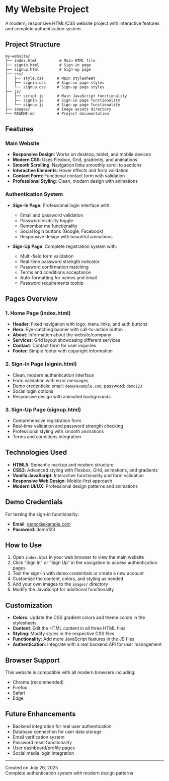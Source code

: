 # My Website Project

A modern, responsive HTML/CSS website project with interactive features and complete authentication system.

## Project Structure

```
my-website/
├── index.html          # Main HTML file
├── signin.html         # Sign-in page
├── signup.html         # Sign-up page
├── css/
│   ├── style.css      # Main stylesheet
│   ├── signin.css     # Sign-in page styles
│   └── signup.css     # Sign-up page styles
├── js/
│   ├── script.js      # Main JavaScript functionality
│   ├── signin.js      # Sign-in page functionality
│   └── signup.js      # Sign-up page functionality
├── images/            # Image assets directory
└── README.md          # Project documentation
```

## Features

### Main Website
- **Responsive Design**: Works on desktop, tablet, and mobile devices
- **Modern CSS**: Uses Flexbox, Grid, gradients, and animations
- **Smooth Scrolling**: Navigation links smoothly scroll to sections
- **Interactive Elements**: Hover effects and form validation
- **Contact Form**: Functional contact form with validation
- **Professional Styling**: Clean, modern design with animations

### Authentication System
- **Sign-In Page**: Professional login interface with:
  - Email and password validation
  - Password visibility toggle
  - Remember me functionality
  - Social login buttons (Google, Facebook)
  - Responsive design with beautiful animations

- **Sign-Up Page**: Complete registration system with:
  - Multi-field form validation
  - Real-time password strength indicator
  - Password confirmation matching
  - Terms and conditions acceptance
  - Auto-formatting for names and email
  - Password requirements tooltip

## Pages Overview

### 1. Home Page (index.html)
- **Header**: Fixed navigation with logo, menu links, and auth buttons
- **Hero**: Eye-catching banner with call-to-action button
- **About**: Information about the website/company
- **Services**: Grid layout showcasing different services
- **Contact**: Contact form for user inquiries
- **Footer**: Simple footer with copyright information

### 2. Sign-In Page (signin.html)
- Clean, modern authentication interface
- Form validation with error messages
- Demo credentials: email: `demo@example.com`, password: `demo123`
- Social login options
- Responsive design with animated backgrounds

### 3. Sign-Up Page (signup.html)
- Comprehensive registration form
- Real-time validation and password strength checking
- Professional styling with smooth animations
- Terms and conditions integration

## Technologies Used

- **HTML5**: Semantic markup and modern structure
- **CSS3**: Advanced styling with Flexbox, Grid, animations, and gradients
- **Vanilla JavaScript**: Interactive functionality and form validation
- **Responsive Web Design**: Mobile-first approach
- **Modern UI/UX**: Professional design patterns and animations

## Demo Credentials

For testing the sign-in functionality:
- **Email**: demo@example.com
- **Password**: demo123

## How to Use

1. Open `index.html` in your web browser to view the main website
2. Click "Sign In" or "Sign Up" in the navigation to access authentication pages
3. Test the sign-in with demo credentials or create a new account
4. Customize the content, colors, and styling as needed
5. Add your own images to the `images/` directory
6. Modify the JavaScript for additional functionality

## Customization

- **Colors**: Update the CSS gradient colors and theme colors in the stylesheets
- **Content**: Edit the HTML content in all three HTML files
- **Styling**: Modify styles in the respective CSS files
- **Functionality**: Add more JavaScript features in the JS files
- **Authentication**: Integrate with a real backend API for user management

## Browser Support

This website is compatible with all modern browsers including:
- Chrome (recommended)
- Firefox
- Safari
- Edge

## Future Enhancements

- Backend integration for real user authentication
- Database connection for user data storage
- Email verification system
- Password reset functionality
- User dashboard/profile pages
- Social media login integration

---

Created on July 26, 2025  
Complete authentication system with modern design patterns
